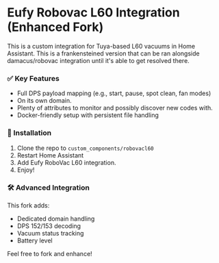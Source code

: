 # Eufy Robovac L60 Integration (Enhanced Fork)

This is a custom integration for Tuya-based L60 vacuums in Home Assistant. This is a frankensteined version that can be ran alongside damacus/robovac integration until it's able to get resolved there.

### ✅ Key Features
- Full DPS payload mapping (e.g., start, pause, spot clean, fan modes)
- On its own domain.
- Plenty of attributes to monitor and possibly discover new codes with.
- Docker-friendly setup with persistent file handling

### 🔧 Installation
1. Clone the repo to `custom_components/robovacl60`
2. Restart Home Assistant
3. Add Eufy RoboVac L60 integration.
4. Enjoy!

### 🛠 Advanced Integration
This fork adds:
- Dedicated domain handling
- DPS 152/153 decoding
- Vacuum status tracking
- Battery level

Feel free to fork and enhance!
